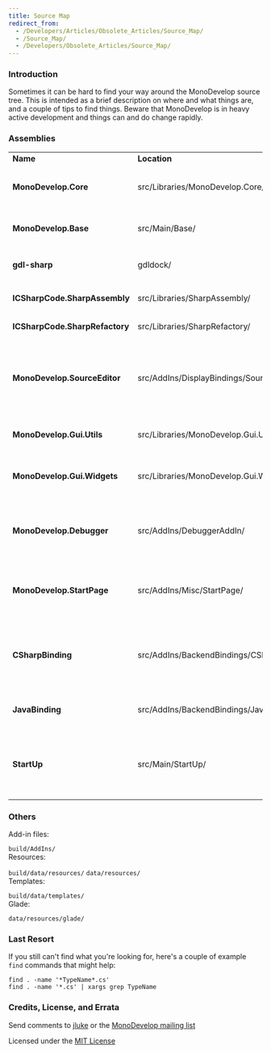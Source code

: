 ```yaml
---
title: Source Map
redirect_from:
  - /Developers/Articles/Obsolete_Articles/Source_Map/
  - /Source_Map/
  - /Developers/Obsolete_Articles/Source_Map/
---
```


### Introduction

Sometimes it can be hard to find your way around the MonoDevelop source tree. This is intended as a brief description on where and what things are, and a couple of tips to find things. Beware that MonoDevelop is in heavy active development and things can and do change rapidly.

### Assemblies

<table>
<colgroup>
<col width="25%" />
<col width="25%" />
<col width="25%" />
<col width="25%" />
</colgroup>
<tbody>
<tr class="odd">
<td align="left"><strong>Name</strong></td>
<td align="left"><strong>Location</strong></td>
<td align="left"><strong>Description</strong></td>
<td align="left"><strong>Dependencies</strong></td>
</tr>
<tr class="even">
<td align="left"><strong>MonoDevelop.Core</strong></td>
<td align="left">src/Libraries/MonoDevelop.Core/</td>
<td align="left">Contains the bare necessities for the IDE</td>
<td align="left"><em>none</em></td>
</tr>
<tr class="odd">
<td align="left"><strong>MonoDevelop.Base</strong></td>
<td align="left">src/Main/Base/</td>
<td align="left">Contains the base of the IDE</td>
<td align="left"><ul>
<li>MonoDevelop.Core</li>
<li>Gtk#/GNOME</li>
</ul></td>
</tr>
<tr class="even">
<td align="left"><strong>gdl-sharp</strong></td>
<td align="left">gdldock/</td>
<td align="left">Binding of the gdl dock C library</td>
<td align="left"><ul>
<li>Gtk#</li>
</ul></td>
</tr>
<tr class="odd">
<td align="left"><strong>ICSharpCode.SharpAssembly</strong></td>
<td align="left">src/Libraries/SharpAssembly/</td>
<td align="left">Assembly reading library</td>
<td align="left"><em>none</em></td>
</tr>
<tr class="even">
<td align="left"><strong>ICSharpCode.SharpRefactory</strong></td>
<td align="left">src/Libraries/SharpRefactory/</td>
<td align="left">C# parser library</td>
<td align="left"><em>none</em></td>
</tr>
<tr class="odd">
<td align="left"><strong>MonoDevelop.SourceEditor</strong></td>
<td align="left">src/AddIns/DisplayBindings/SourceEditor/</td>
<td align="left">Default editor for MonoDevelop</td>
<td align="left"><ul>
<li>Gtk#</li>
<li>gtksourceview-sharp</li>
<li>MonoDevelop.Core</li>
<li>MonoDevelop.Base</li>
<li>MonoDevelop.Gui.Widgets</li>
<li>MonoDevelop.Gui.Utils</li>
</ul></td>
</tr>
<tr class="even">
<td align="left"><strong>MonoDevelop.Gui.Utils</strong></td>
<td align="left">src/Libraries/MonoDevelop.Gui.Utils/</td>
<td align="left">Miscellaneous extra functions</td>
<td align="left"><ul>
<li>Gtk#/GNOME</li>
</ul></td>
</tr>
<tr class="odd">
<td align="left"><strong>MonoDevelop.Gui.Widgets</strong></td>
<td align="left">src/Libraries/MonoDevelop.Gui.Widgets/</td>
<td align="left">Extra Gtk# specific widgets</td>
<td align="left"><ul>
<li>Gtk#/GNOME</li>
<li>MonoDevelop.Core</li>
<li>MonoDevelop.Gui.Utils</li>
</ul></td>
</tr>
<tr class="even">
<td align="left"><strong>MonoDevelop.Debugger</strong></td>
<td align="left">src/AddIns/DebuggerAddIn/</td>
<td align="left">Debugging support library</td>
<td align="left"><ul>
<li>Gtk#</li>
<li>Mono.Debugger</li>
<li>MonoDevelop.Base</li>
<li>MonoDevelop.Core</li>
</ul></td>
</tr>
<tr class="odd">
<td align="left"><strong>MonoDevelop.StartPage</strong></td>
<td align="left">src/AddIns/Misc/StartPage/</td>
<td align="left">IDE start page</td>
<td align="left"><ul>
<li>gecko-sharp</li>
<li>Gtk#</li>
<li>MonoDevelop.Core</li>
<li>MonoDevelop.Base</li>
</ul></td>
</tr>
<tr class="even">
<td align="left"><strong>CSharpBinding</strong></td>
<td align="left">src/AddIns/BackendBindings/CSharpBinding/</td>
<td align="left">Backend for C# langauge support</td>
<td align="left"><ul>
<li>MonoDevelop.Core</li>
<li>MonoDevelop.Base</li>
<li>MonoDevelop.SourceEditor</li>
<li>ICSharpCode.SharpRefactory</li>
<li>MonoDevelop.Gui.Widgets</li>
</ul></td>
</tr>
<tr class="odd">
<td align="left"><strong>JavaBinding</strong></td>
<td align="left">src/AddIns/BackendBindings/JavaBinding/</td>
<td align="left">Backend for Java langauge</td>
<td align="left"><ul>
<li>External java runtime and compiler</li>
</ul></td>
</tr>
<tr class="even">
<td align="left"><strong>StartUp</strong></td>
<td align="left">src/Main/StartUp/</td>
<td align="left">Parses command line and invokes the rest</td>
<td align="left"><ul>
<li>MonoDevelop.Core</li>
<li>MonoDevelop.Base</li>
<li>MonoDevelop.SourceEditor</li>
<li>ICSharpCode.SharpRefactory</li>
<li>MonoDevelop.Gui.Widgets</li>
</ul></td>
</tr>
</tbody>
</table>

### Others

Add-in files:

`build/AddIns/`<br/>
 Resources:

`build/data/resources/`
`data/resources/`<br/>
 Templates:

`build/data/templates/`<br/>
 Glade:

`data/resources/glade/`

### Last Resort

If you still can't find what you're looking for, here's a couple of example `find` commands that might help:

``` eval
find . -name '*TypeName*.cs'
find . -name '*.cs' | xargs grep TypeName
```

### Credits, License, and Errata

Send comments to [jluke](mailto:jluke@cfl.rr.com) or the [MonoDevelop mailing list](mailto:monodevelop-list@lists.ximian.com)

Licensed under the [MIT License](http://opensource.org/licenses/mit-license.php)


